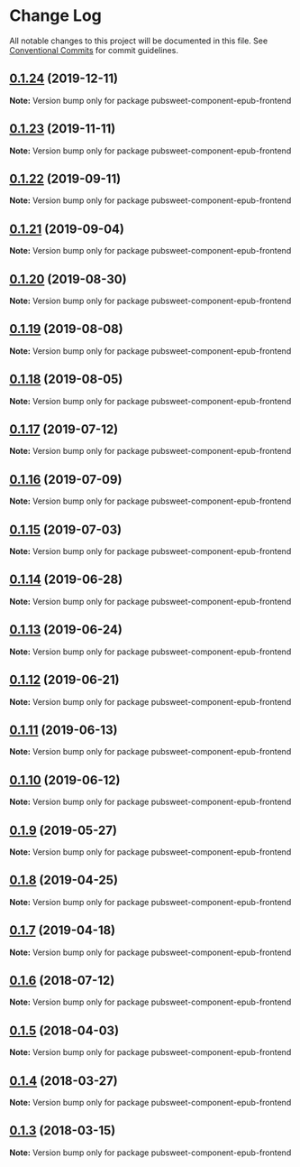 # Change Log

All notable changes to this project will be documented in this file.
See [Conventional Commits](https://conventionalcommits.org) for commit guidelines.

## [0.1.24](https://gitlab.coko.foundation/pubsweet/pubsweet/compare/pubsweet-component-epub-frontend@0.1.23...pubsweet-component-epub-frontend@0.1.24) (2019-12-11)

**Note:** Version bump only for package pubsweet-component-epub-frontend





## [0.1.23](https://gitlab.coko.foundation/pubsweet/pubsweet/compare/pubsweet-component-epub-frontend@0.1.22...pubsweet-component-epub-frontend@0.1.23) (2019-11-11)

**Note:** Version bump only for package pubsweet-component-epub-frontend





## [0.1.22](https://gitlab.coko.foundation/pubsweet/pubsweet/compare/pubsweet-component-epub-frontend@0.1.21...pubsweet-component-epub-frontend@0.1.22) (2019-09-11)

**Note:** Version bump only for package pubsweet-component-epub-frontend





## [0.1.21](https://gitlab.coko.foundation/pubsweet/pubsweet/compare/pubsweet-component-epub-frontend@0.1.20...pubsweet-component-epub-frontend@0.1.21) (2019-09-04)

**Note:** Version bump only for package pubsweet-component-epub-frontend





## [0.1.20](https://gitlab.coko.foundation/pubsweet/pubsweet/compare/pubsweet-component-epub-frontend@0.1.19...pubsweet-component-epub-frontend@0.1.20) (2019-08-30)

**Note:** Version bump only for package pubsweet-component-epub-frontend





## [0.1.19](https://gitlab.coko.foundation/pubsweet/pubsweet/compare/pubsweet-component-epub-frontend@0.1.18...pubsweet-component-epub-frontend@0.1.19) (2019-08-08)

**Note:** Version bump only for package pubsweet-component-epub-frontend





## [0.1.18](https://gitlab.coko.foundation/pubsweet/pubsweet/compare/pubsweet-component-epub-frontend@0.1.17...pubsweet-component-epub-frontend@0.1.18) (2019-08-05)

**Note:** Version bump only for package pubsweet-component-epub-frontend





## [0.1.17](https://gitlab.coko.foundation/pubsweet/pubsweet/compare/pubsweet-component-epub-frontend@0.1.16...pubsweet-component-epub-frontend@0.1.17) (2019-07-12)

**Note:** Version bump only for package pubsweet-component-epub-frontend





## [0.1.16](https://gitlab.coko.foundation/pubsweet/pubsweet/compare/pubsweet-component-epub-frontend@0.1.15...pubsweet-component-epub-frontend@0.1.16) (2019-07-09)

**Note:** Version bump only for package pubsweet-component-epub-frontend





## [0.1.15](https://gitlab.coko.foundation/pubsweet/pubsweet/compare/pubsweet-component-epub-frontend@0.1.14...pubsweet-component-epub-frontend@0.1.15) (2019-07-03)

**Note:** Version bump only for package pubsweet-component-epub-frontend





## [0.1.14](https://gitlab.coko.foundation/pubsweet/pubsweet/compare/pubsweet-component-epub-frontend@0.1.13...pubsweet-component-epub-frontend@0.1.14) (2019-06-28)

**Note:** Version bump only for package pubsweet-component-epub-frontend





## [0.1.13](https://gitlab.coko.foundation/pubsweet/pubsweet/compare/pubsweet-component-epub-frontend@0.1.12...pubsweet-component-epub-frontend@0.1.13) (2019-06-24)

**Note:** Version bump only for package pubsweet-component-epub-frontend





## [0.1.12](https://gitlab.coko.foundation/pubsweet/pubsweet/compare/pubsweet-component-epub-frontend@0.1.11...pubsweet-component-epub-frontend@0.1.12) (2019-06-21)

**Note:** Version bump only for package pubsweet-component-epub-frontend





## [0.1.11](https://gitlab.coko.foundation/pubsweet/pubsweet/compare/pubsweet-component-epub-frontend@0.1.10...pubsweet-component-epub-frontend@0.1.11) (2019-06-13)

**Note:** Version bump only for package pubsweet-component-epub-frontend





## [0.1.10](https://gitlab.coko.foundation/pubsweet/pubsweet/compare/pubsweet-component-epub-frontend@0.1.9...pubsweet-component-epub-frontend@0.1.10) (2019-06-12)

**Note:** Version bump only for package pubsweet-component-epub-frontend





## [0.1.9](https://gitlab.coko.foundation/pubsweet/pubsweet/compare/pubsweet-component-epub-frontend@0.1.8...pubsweet-component-epub-frontend@0.1.9) (2019-05-27)

**Note:** Version bump only for package pubsweet-component-epub-frontend





## [0.1.8](https://gitlab.coko.foundation/pubsweet/pubsweet/compare/pubsweet-component-epub-frontend@0.1.7...pubsweet-component-epub-frontend@0.1.8) (2019-04-25)

**Note:** Version bump only for package pubsweet-component-epub-frontend





## [0.1.7](https://gitlab.coko.foundation/pubsweet/pubsweet/compare/pubsweet-component-epub-frontend@0.1.6...pubsweet-component-epub-frontend@0.1.7) (2019-04-18)

**Note:** Version bump only for package pubsweet-component-epub-frontend





<a name="0.1.6"></a>
## [0.1.6](https://gitlab.coko.foundation/pubsweet/pubsweet/compare/pubsweet-component-epub-frontend@0.1.5...pubsweet-component-epub-frontend@0.1.6) (2018-07-12)




**Note:** Version bump only for package pubsweet-component-epub-frontend

<a name="0.1.5"></a>
## [0.1.5](https://gitlab.coko.foundation/pubsweet/pubsweet/compare/pubsweet-component-epub-frontend@0.1.4...pubsweet-component-epub-frontend@0.1.5) (2018-04-03)




**Note:** Version bump only for package pubsweet-component-epub-frontend

<a name="0.1.4"></a>
## [0.1.4](https://gitlab.coko.foundation/pubsweet/pubsweet/compare/pubsweet-component-epub-frontend@0.1.3...pubsweet-component-epub-frontend@0.1.4) (2018-03-27)




**Note:** Version bump only for package pubsweet-component-epub-frontend

<a name="0.1.3"></a>
## [0.1.3](https://gitlab.coko.foundation/pubsweet/pubsweet/compare/pubsweet-component-epub-frontend@0.1.2...pubsweet-component-epub-frontend@0.1.3) (2018-03-15)




**Note:** Version bump only for package pubsweet-component-epub-frontend
